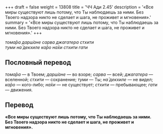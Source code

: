 +++
draft = false
weight = 13808
title = 'ЧЧ Ади 2.45'
description = '«Все миры существуют лишь потому, что Ты наблюдаешь за ними. Без Твоего надзора никто не сделает и шага, не проживет и мгновения».'
summary = '«Все миры существуют лишь потому, что Ты наблюдаешь за ними. Без Твоего надзора никто не сделает и шага, не проживет и мгновения».'
+++

_тома̄ра дарш́ане сарва джагатера стхити  
туми на̄ декхиле ка̄ро на̄хи стхити гати_

## Пословный перевод

_тома̄ра_ — в Твоем; _дарш́ане_ — во взоре; _сарва_ — всей; _джагатера_ — вселенной; _стхити_ — сохранение; _туми_ — Ты; _на̄_ _декхиле_ — не видел; _ка̄ро_ — кого-либо; _на̄хи_ — не существует; _стхити_ — пребывающее; _гати_ — движения.

## Перевод

**«Все миры существуют лишь потому, что Ты наблюдаешь за ними. Без Твоего надзора никто не сделает и шага, не проживет и мгновения».**
